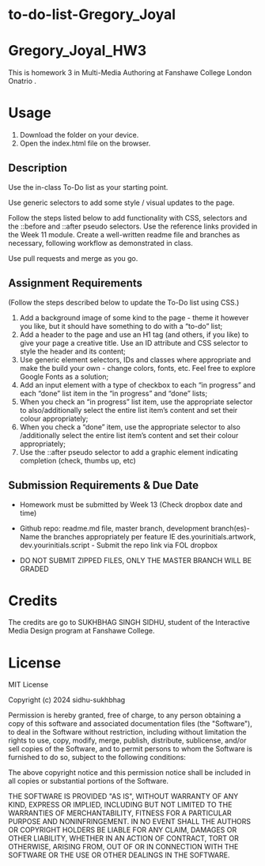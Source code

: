 # to-do-list-Gregory_Joyal

# Gregory_Joyal_HW3
This is homework 3 in Multi-Media Authoring at Fanshawe College London Onatrio .

# Usage
1. Download the folder on your device.
2. Open the index.html file on the browser.


## Description

Use the in-class To-Do list as your starting point. 

Use generic selectors to add some style / visual updates to the page. 

Follow the steps listed below to add functionality with CSS, selectors and the ::before and ::after pseudo selectors. Use the reference links provided in the Week 11 module. Create a well-written readme file and branches as necessary, following workflow as demonstrated in class.

Use pull requests and merge as you go. 

## Assignment Requirements

(Follow the steps described below to update the To-Do list using CSS.) 

1. Add a background image of some kind to the page - theme it however you like, but it should have something to do with a “to-do” list;
2. Add a header to the page and use an H1 tag (and others, if you like) to give your page a creative title. Use an ID attribute and CSS selector to style the header and its content;
3. Use generic element selectors, IDs and classes where appropriate and make the build your own - change colors, fonts, etc. Feel free to explore Google Fonts as a solution;
4. Add an input element with a type of checkbox to each “in progress” and each “done” list item in the “in progress” and “done” lists;
5. When you check an “in progress” list item, use the appropriate selector to also/additionally select the entire list item’s content and set their colour appropriately;
6. When you check a “done” item, use the appropriate selector to also /additionally select the entire list item’s content and set their colour appropriately;
7. Use the ::after pseudo selector to add a graphic element indicating completion (check, thumbs up, etc)

## Submission Requirements & Due Date

- Homework must be submitted by Week 13 (Check dropbox date and time) 

- Github repo: readme.md file, master branch, development branch(es)- Name the branches appropriately per feature IE des.yourinitials.artwork, dev.yourinitials.script - Submit the repo link via FOL dropbox

 - DO NOT SUBMIT ZIPPED FILES, ONLY THE MASTER BRANCH WILL BE GRADED
 

# Credits
The credits are go to SUKHBHAG SINGH SIDHU, student of the Interactive Media Design program at Fanshawe College.

# License
MIT License

Copyright (c) 2024 sidhu-sukhbhag

Permission is hereby granted, free of charge, to any person obtaining a copy
of this software and associated documentation files (the "Software"), to deal
in the Software without restriction, including without limitation the rights
to use, copy, modify, merge, publish, distribute, sublicense, and/or sell
copies of the Software, and to permit persons to whom the Software is
furnished to do so, subject to the following conditions:

The above copyright notice and this permission notice shall be included in all
copies or substantial portions of the Software.

THE SOFTWARE IS PROVIDED "AS IS", WITHOUT WARRANTY OF ANY KIND, EXPRESS OR
IMPLIED, INCLUDING BUT NOT LIMITED TO THE WARRANTIES OF MERCHANTABILITY,
FITNESS FOR A PARTICULAR PURPOSE AND NONINFRINGEMENT. IN NO EVENT SHALL THE
AUTHORS OR COPYRIGHT HOLDERS BE LIABLE FOR ANY CLAIM, DAMAGES OR OTHER
LIABILITY, WHETHER IN AN ACTION OF CONTRACT, TORT OR OTHERWISE, ARISING FROM,
OUT OF OR IN CONNECTION WITH THE SOFTWARE OR THE USE OR OTHER DEALINGS IN THE
SOFTWARE.
